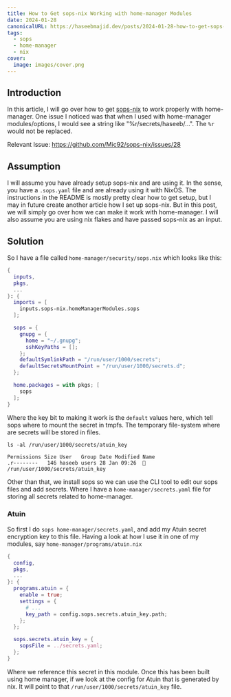 ```yaml
---
title: How to Get sops-nix Working with home-manager Modules
date: 2024-01-28
canonicalURL: https://haseebmajid.dev/posts/2024-01-28-how-to-get-sops-nix-working-with-home-manager-modules
tags:
  - sops
  - home-manager
  - nix
cover:
  image: images/cover.png
---
```


## Introduction

In this article, I will go over how to get [sops-nix](https://github.com/Mic92/sops-nix) to work properly with
home-manager. One issue I noticed was that when I used with home-manager modules/options, I would see a string 
like "%r/secrets/haseeb/...". The `%r` would not be replaced. 

Relevant Issue: https://github.com/Mic92/sops-nix/issues/28

## Assumption

I will assume you have already setup sops-nix and are using it. In the sense, you have a `.sops.yaml` file and are already
using it with NixOS. The instructions in the README is mostly pretty clear how to get setup, but I may in future 
create another article how I set up sops-nix. But in this post, we will simply go over how we can make it work with
home-manager. I will also assume you are using nix flakes and have passed sops-nix as an input.

## Solution

So I have a file called `home-manager/security/sops.nix` which looks like this:

```nix
{
  inputs,
  pkgs,
  ...
}: {
  imports = [
    inputs.sops-nix.homeManagerModules.sops
  ];

  sops = {
    gnupg = {
      home = "~/.gnupg";
      sshKeyPaths = [];
    };
    defaultSymlinkPath = "/run/user/1000/secrets";
    defaultSecretsMountPoint = "/run/user/1000/secrets.d";
  };

  home.packages = with pkgs; [
    sops
  ];
}
```

Where the key bit to making it work is the `default` values here, which tell sops where to mount the secret in tmpfs.
The temporary file-system where are secrets will be stored in files.

```
ls -al /run/user/1000/secrets/atuin_key

Permissions Size User   Group Date Modified Name
.r--------   146 haseeb users 28 Jan 09:26   /run/user/1000/secrets/atuin_key
```

Other than that, we install sops so we can use the CLI tool to edit our sops files and add secrets. Where I have 
a `home-manager/secrets.yaml` file for storing all secrets related to home-manager.

### Atuin

So first I do `sops home-manager/secrets.yaml`, and add my Atuin secret encryption key to this file.
 Having a look at how I use it in one of my modules, say `home-manager/programs/atuin.nix`

```nix
{
  config,
  pkgs,
  ...
}: {
  programs.atuin = {
    enable = true;
    settings = {
      # ...
      key_path = config.sops.secrets.atuin_key.path;
    };
  };

  sops.secrets.atuin_key = {
    sopsFile = ../secrets.yaml;
  };
}
```

Where we reference this secret in this module. Once this has been built using home manager, if we look at the config
for Atuin that is generated by nix. It will point to that `/run/user/1000/secrets/atuin_key` file.
